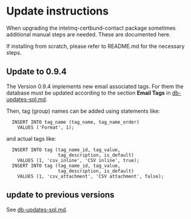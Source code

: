 # Update instructions

When upgrading the intelmq-certbund-contact package sometimes
additional manual steps are needed.  These are documented here.

If installing from scratch, please refer to README.md for the
necessary steps.

## Update to 0.9.4

The Version 0.9.4 implements new email associated tags.  For them the
database must be updated according to the section **Email Tags** in
[db-updates-sql.md](sql/db-updates-sql.md).


Then, tag (group) names can be added using statements like:

```
  INSERT INTO tag_name (tag_name, tag_name_order)
    VALUES ('Format', 1);
```
and actual tags like:
```
  INSERT INTO tag (tag_name_id, tag_value,
                   tag_description, is_default)
    VALUES (1, 'csv_inline', 'CSV inline', true);
  INSERT INTO tag (tag_name_id, tag_value,
                   tag_description, is_default)
    VALUES (1, 'csv_attachment', 'CSV attachment', false);
```

## update to previous versions
See [db-updates-sql.md](sql/db-updates-sql.md).


